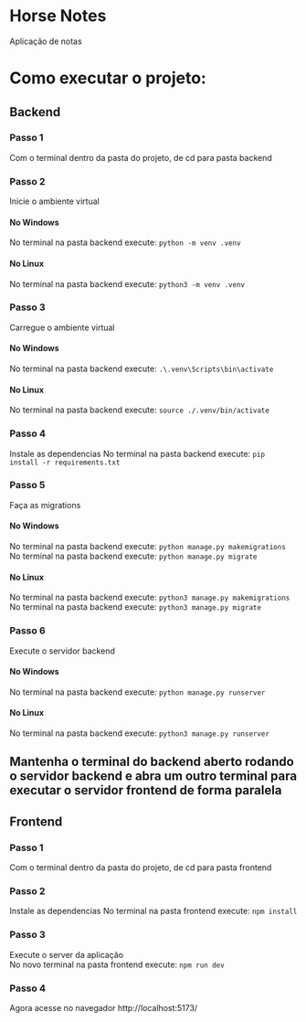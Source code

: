 # Horse Notes
Aplicação de notas

# Como executar o projeto:

## Backend
### Passo 1 
Com o terminal dentro da pasta do projeto, de cd para pasta backend

### Passo 2
Inicie o ambiente virtual
#### No Windows
No terminal na pasta backend execute: `python -m venv .venv`
#### No Linux
No terminal na pasta backend execute: `python3 -m venv .venv`

### Passo 3
Carregue o ambiente virtual
#### No Windows
No terminal na pasta backend execute: `.\.venv\Scripts\bin\activate`
#### No Linux
No terminal na pasta backend execute: `source ./.venv/bin/activate`

### Passo 4
Instale as dependencias
No terminal na pasta backend execute: `pip install -r requirements.txt`

### Passo 5 
Faça as migrations
#### No Windows
No terminal na pasta backend execute: `python manage.py makemigrations` \
No terminal na pasta backend execute: `python manage.py migrate`
#### No Linux
No terminal na pasta backend execute: `python3 manage.py makemigrations` \
No terminal na pasta backend execute: `python3 manage.py migrate`

### Passo 6 
Execute o servidor backend
#### No Windows
No terminal na pasta backend execute: `python manage.py runserver`
#### No Linux
No terminal na pasta backend execute: `python3 manage.py runserver`

## Mantenha o terminal do backend aberto rodando o servidor backend e abra um outro terminal para executar o servidor frontend de forma paralela

## Frontend
### Passo 1
Com o terminal dentro da pasta do projeto, de cd para pasta frontend

### Passo 2
Instale as dependencias
No terminal na pasta frontend execute: `npm install`

### Passo 3
Execute o server da aplicação \
No novo terminal na pasta frontend execute: `npm run dev`

### Passo 4
Agora acesse no navegador http://localhost:5173/
